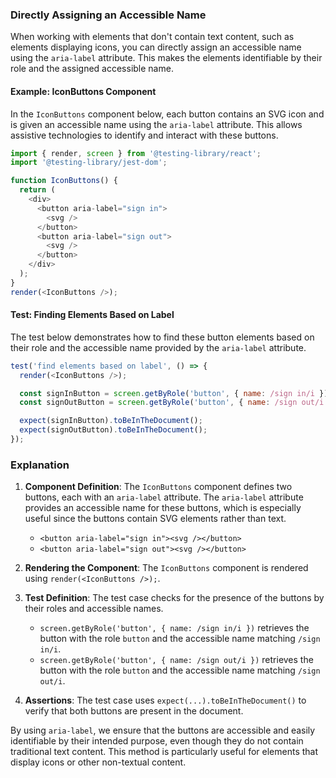 ### Directly Assigning an Accessible Name

When working with elements that don't contain text content, such as elements displaying icons, you can directly assign an accessible name using the `aria-label` attribute. This makes the elements identifiable by their role and the assigned accessible name.

#### Example: IconButtons Component

In the `IconButtons` component below, each button contains an SVG icon and is given an accessible name using the `aria-label` attribute. This allows assistive technologies to identify and interact with these buttons.

```javascript
import { render, screen } from '@testing-library/react';
import '@testing-library/jest-dom';

function IconButtons() {
  return (
    <div>
      <button aria-label="sign in">
        <svg />
      </button>
      <button aria-label="sign out">
        <svg />
      </button>
    </div>
  );
}
render(<IconButtons />);
```

#### Test: Finding Elements Based on Label

The test below demonstrates how to find these button elements based on their role and the accessible name provided by the `aria-label` attribute.

```javascript
test('find elements based on label', () => {
  render(<IconButtons />);

  const signInButton = screen.getByRole('button', { name: /sign in/i });
  const signOutButton = screen.getByRole('button', { name: /sign out/i });

  expect(signInButton).toBeInTheDocument();
  expect(signOutButton).toBeInTheDocument();
});
```

### Explanation

1. **Component Definition**: The `IconButtons` component defines two buttons, each with an `aria-label` attribute. The `aria-label` attribute provides an accessible name for these buttons, which is especially useful since the buttons contain SVG elements rather than text.
   - `<button aria-label="sign in"><svg /></button>`
   - `<button aria-label="sign out"><svg /></button>`

2. **Rendering the Component**: The `IconButtons` component is rendered using `render(<IconButtons />);`.

3. **Test Definition**: The test case checks for the presence of the buttons by their roles and accessible names.
   - `screen.getByRole('button', { name: /sign in/i })` retrieves the button with the role `button` and the accessible name matching `/sign in/i`.
   - `screen.getByRole('button', { name: /sign out/i })` retrieves the button with the role `button` and the accessible name matching `/sign out/i`.

4. **Assertions**: The test case uses `expect(...).toBeInTheDocument()` to verify that both buttons are present in the document.

By using `aria-label`, we ensure that the buttons are accessible and easily identifiable by their intended purpose, even though they do not contain traditional text content. This method is particularly useful for elements that display icons or other non-textual content.